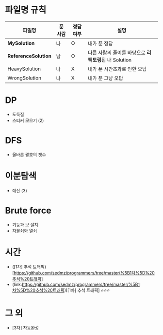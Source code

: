 # 파일명 규칙

|파일명|푼 사람|정답여부|설명|
|--|------|---|--|
|**MySolution**|나|O|내가 푼 정답|
|**ReferenceSolution**|남|O|다른 사람의 풀이를 바탕으로 **리팩토링**된 내 Solution|
|HeavySolution|나|X|내가 푼 시간초과로 인한 오답|
|WrongSolution|나|X|내가 푼 그냥 오답|


# DP
* 도둑질
* 스티커 모으기 (2)

# DFS
* 올바른 괄호의 갯수

# 이분탐색
* 예산 (3)

# Brute force
* 기둥과 보 설치
* 자물쇠와 열쇠

# 시간
* ([1차] 추석 트래픽)[https://github.com/sedmz/programmers/tree/master/%5B1차%5D%20추석%20트래픽]
* (link:https://github.com/sedmz/programmers/tree/master/%5B1차%5D%20추석%20트래픽)[[1차] 추석 트래픽] ⭐️⭐️⭐️

# 그 외
* [3차] 자동완성
